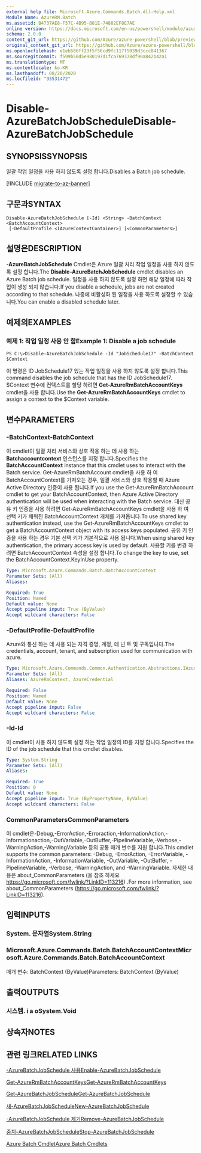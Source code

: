 ```yaml
---
external help file: Microsoft.Azure.Commands.Batch.dll-Help.xml
Module Name: AzureRM.Batch
ms.assetid: B4737AE8-F57C-4B95-B81E-74802EF8E7AE
online version: https://docs.microsoft.com/en-us/powershell/module/azurerm.batch/disable-azurebatchjobschedule
schema: 2.0.0
content_git_url: https://github.com/Azure/azure-powershell/blob/preview/src/ResourceManager/AzureBatch/Commands.Batch/help/Disable-AzureBatchJobSchedule.md
original_content_git_url: https://github.com/Azure/azure-powershell/blob/preview/src/ResourceManager/AzureBatch/Commands.Batch/help/Disable-AzureBatchJobSchedule.md
ms.openlocfilehash: e1eb586ff23f5f56cd9fc117f5039d3ccc841367
ms.sourcegitcommit: f599b50d5e980197d1fca769378df90a842b42a1
ms.translationtype: MT
ms.contentlocale: ko-KR
ms.lasthandoff: 08/20/2020
ms.locfileid: "93531472"
---
```

# <span data-ttu-id="bde5d-101">Disable-AzureBatchJobSchedule</span><span class="sxs-lookup"><span data-stu-id="bde5d-101">Disable-AzureBatchJobSchedule</span></span>

## <span data-ttu-id="bde5d-102">SYNOPSIS</span><span class="sxs-lookup"><span data-stu-id="bde5d-102">SYNOPSIS</span></span>
<span data-ttu-id="bde5d-103">일괄 작업 일정을 사용 하지 않도록 설정 합니다.</span><span class="sxs-lookup"><span data-stu-id="bde5d-103">Disables a Batch job schedule.</span></span>

[!INCLUDE [migrate-to-az-banner](../../includes/migrate-to-az-banner.md)]

## <span data-ttu-id="bde5d-104">구문과</span><span class="sxs-lookup"><span data-stu-id="bde5d-104">SYNTAX</span></span>

```
Disable-AzureBatchJobSchedule [-Id] <String> -BatchContext <BatchAccountContext>
 [-DefaultProfile <IAzureContextContainer>] [<CommonParameters>]
```

## <span data-ttu-id="bde5d-105">설명은</span><span class="sxs-lookup"><span data-stu-id="bde5d-105">DESCRIPTION</span></span>
<span data-ttu-id="bde5d-106">**-AzureBatchJobSchedule** Cmdlet은 Azure 일괄 처리 작업 일정을 사용 하지 않도록 설정 합니다.</span><span class="sxs-lookup"><span data-stu-id="bde5d-106">The **Disable-AzureBatchJobSchedule** cmdlet disables an Azure Batch job schedule.</span></span>
<span data-ttu-id="bde5d-107">일정을 사용 하지 않도록 설정 하면 해당 일정에 따라 작업이 생성 되지 않습니다.</span><span class="sxs-lookup"><span data-stu-id="bde5d-107">If you disable a schedule, jobs are not created according to that schedule.</span></span>
<span data-ttu-id="bde5d-108">나중에 비활성화 된 일정을 사용 하도록 설정할 수 있습니다.</span><span class="sxs-lookup"><span data-stu-id="bde5d-108">You can enable a disabled schedule later.</span></span>

## <span data-ttu-id="bde5d-109">예제의</span><span class="sxs-lookup"><span data-stu-id="bde5d-109">EXAMPLES</span></span>

### <span data-ttu-id="bde5d-110">예제 1: 작업 일정 사용 안 함</span><span class="sxs-lookup"><span data-stu-id="bde5d-110">Example 1: Disable a job schedule</span></span>
```
PS C:\>Disable-AzureBatchJobSchedule -Id "JobSchedule17" -BatchContext $Context
```

<span data-ttu-id="bde5d-111">이 명령은 ID JobSchedule17 있는 작업 일정을 사용 하지 않도록 설정 합니다.</span><span class="sxs-lookup"><span data-stu-id="bde5d-111">This command disables the job schedule that has the ID JobSchedule17.</span></span>
<span data-ttu-id="bde5d-112">$Context 변수에 컨텍스트를 할당 하려면 **Get-AzureRmBatchAccountKeys** cmdlet을 사용 합니다.</span><span class="sxs-lookup"><span data-stu-id="bde5d-112">Use the **Get-AzureRmBatchAccountKeys** cmdlet to assign a context to the $Context variable.</span></span>

## <span data-ttu-id="bde5d-113">변수</span><span class="sxs-lookup"><span data-stu-id="bde5d-113">PARAMETERS</span></span>

### <span data-ttu-id="bde5d-114">-BatchContext</span><span class="sxs-lookup"><span data-stu-id="bde5d-114">-BatchContext</span></span>
<span data-ttu-id="bde5d-115">이 cmdlet이 일괄 처리 서비스와 상호 작용 하는 데 사용 하는 **Batchaccountcontext** 인스턴스를 지정 합니다.</span><span class="sxs-lookup"><span data-stu-id="bde5d-115">Specifies the **BatchAccountContext** instance that this cmdlet uses to interact with the Batch service.</span></span>
<span data-ttu-id="bde5d-116">Get-AzureRmBatchAccount cmdlet을 사용 하 여 BatchAccountContext를 가져오는 경우, 일괄 서비스와 상호 작용할 때 Azure Active Directory 인증이 사용 됩니다.</span><span class="sxs-lookup"><span data-stu-id="bde5d-116">If you use the Get-AzureRmBatchAccount cmdlet to get your BatchAccountContext, then Azure Active Directory authentication will be used when interacting with the Batch service.</span></span> <span data-ttu-id="bde5d-117">대신 공유 키 인증을 사용 하려면 Get-AzureRmBatchAccountKeys cmdlet을 사용 하 여 선택 키가 채워진 BatchAccountContext 개체를 가져옵니다.</span><span class="sxs-lookup"><span data-stu-id="bde5d-117">To use shared key authentication instead, use the Get-AzureRmBatchAccountKeys cmdlet to get a BatchAccountContext object with its access keys populated.</span></span> <span data-ttu-id="bde5d-118">공유 키 인증을 사용 하는 경우 기본 선택 키가 기본적으로 사용 됩니다.</span><span class="sxs-lookup"><span data-stu-id="bde5d-118">When using shared key authentication, the primary access key is used by default.</span></span> <span data-ttu-id="bde5d-119">사용할 키를 변경 하려면 BatchAccountContext 속성을 설정 합니다.</span><span class="sxs-lookup"><span data-stu-id="bde5d-119">To change the key to use, set the BatchAccountContext.KeyInUse property.</span></span>

```yaml
Type: Microsoft.Azure.Commands.Batch.BatchAccountContext
Parameter Sets: (All)
Aliases:

Required: True
Position: Named
Default value: None
Accept pipeline input: True (ByValue)
Accept wildcard characters: False
```

### <span data-ttu-id="bde5d-120">-DefaultProfile</span><span class="sxs-lookup"><span data-stu-id="bde5d-120">-DefaultProfile</span></span>
<span data-ttu-id="bde5d-121">Azure와 통신 하는 데 사용 되는 자격 증명, 계정, 테 넌 트 및 구독입니다.</span><span class="sxs-lookup"><span data-stu-id="bde5d-121">The credentials, account, tenant, and subscription used for communication with azure.</span></span>

```yaml
Type: Microsoft.Azure.Commands.Common.Authentication.Abstractions.IAzureContextContainer
Parameter Sets: (All)
Aliases: AzureRmContext, AzureCredential

Required: False
Position: Named
Default value: None
Accept pipeline input: False
Accept wildcard characters: False
```

### <span data-ttu-id="bde5d-122">-Id</span><span class="sxs-lookup"><span data-stu-id="bde5d-122">-Id</span></span>
<span data-ttu-id="bde5d-123">이 cmdlet이 사용 하지 않도록 설정 하는 작업 일정의 ID를 지정 합니다.</span><span class="sxs-lookup"><span data-stu-id="bde5d-123">Specifies the ID of the job schedule that this cmdlet disables.</span></span>

```yaml
Type: System.String
Parameter Sets: (All)
Aliases:

Required: True
Position: 0
Default value: None
Accept pipeline input: True (ByPropertyName, ByValue)
Accept wildcard characters: False
```

### <span data-ttu-id="bde5d-124">CommonParameters</span><span class="sxs-lookup"><span data-stu-id="bde5d-124">CommonParameters</span></span>
<span data-ttu-id="bde5d-125">이 cmdlet은-Debug,-ErrorAction,-Erroraction,-InformationAction,-Informationaction,-OutVariable,-OutBuffer,-PipelineVariable,-Verbose,-WarningAction,-WarningVariable 등의 공통 매개 변수를 지원 합니다.</span><span class="sxs-lookup"><span data-stu-id="bde5d-125">This cmdlet supports the common parameters: -Debug, -ErrorAction, -ErrorVariable, -InformationAction, -InformationVariable, -OutVariable, -OutBuffer, -PipelineVariable, -Verbose, -WarningAction, and -WarningVariable.</span></span> <span data-ttu-id="bde5d-126">자세한 내용은 about_CommonParameters (을 참조 하세요 https://go.microsoft.com/fwlink/?LinkID=113216) .</span><span class="sxs-lookup"><span data-stu-id="bde5d-126">For more information, see about_CommonParameters (https://go.microsoft.com/fwlink/?LinkID=113216).</span></span>

## <span data-ttu-id="bde5d-127">입력</span><span class="sxs-lookup"><span data-stu-id="bde5d-127">INPUTS</span></span>

### <span data-ttu-id="bde5d-128">System. 문자열</span><span class="sxs-lookup"><span data-stu-id="bde5d-128">System.String</span></span>

### <span data-ttu-id="bde5d-129">Microsoft.Azure.Commands.Batch.BatchAccountContext</span><span class="sxs-lookup"><span data-stu-id="bde5d-129">Microsoft.Azure.Commands.Batch.BatchAccountContext</span></span>
<span data-ttu-id="bde5d-130">매개 변수: BatchContext (ByValue)</span><span class="sxs-lookup"><span data-stu-id="bde5d-130">Parameters: BatchContext (ByValue)</span></span>

## <span data-ttu-id="bde5d-131">출력</span><span class="sxs-lookup"><span data-stu-id="bde5d-131">OUTPUTS</span></span>

### <span data-ttu-id="bde5d-132">시스템. i a o</span><span class="sxs-lookup"><span data-stu-id="bde5d-132">System.Void</span></span>

## <span data-ttu-id="bde5d-133">상속자</span><span class="sxs-lookup"><span data-stu-id="bde5d-133">NOTES</span></span>

## <span data-ttu-id="bde5d-134">관련 링크</span><span class="sxs-lookup"><span data-stu-id="bde5d-134">RELATED LINKS</span></span>

[<span data-ttu-id="bde5d-135">-AzureBatchJobSchedule 사용</span><span class="sxs-lookup"><span data-stu-id="bde5d-135">Enable-AzureBatchJobSchedule</span></span>](./Enable-AzureBatchJobSchedule.md)

[<span data-ttu-id="bde5d-136">Get-AzureRmBatchAccountKeys</span><span class="sxs-lookup"><span data-stu-id="bde5d-136">Get-AzureRmBatchAccountKeys</span></span>](./Get-AzureRmBatchAccountKeys.md)

[<span data-ttu-id="bde5d-137">Get-AzureBatchJobSchedule</span><span class="sxs-lookup"><span data-stu-id="bde5d-137">Get-AzureBatchJobSchedule</span></span>](./Get-AzureBatchJobSchedule.md)

[<span data-ttu-id="bde5d-138">새-AzureBatchJobSchedule</span><span class="sxs-lookup"><span data-stu-id="bde5d-138">New-AzureBatchJobSchedule</span></span>](./New-AzureBatchJobSchedule.md)

[<span data-ttu-id="bde5d-139">-AzureBatchJobSchedule 제거</span><span class="sxs-lookup"><span data-stu-id="bde5d-139">Remove-AzureBatchJobSchedule</span></span>](./Remove-AzureBatchJobSchedule.md)

[<span data-ttu-id="bde5d-140">중지-AzureBatchJobSchedule</span><span class="sxs-lookup"><span data-stu-id="bde5d-140">Stop-AzureBatchJobSchedule</span></span>](./Stop-AzureBatchJobSchedule.md)

[<span data-ttu-id="bde5d-141">Azure Batch Cmdlet</span><span class="sxs-lookup"><span data-stu-id="bde5d-141">Azure Batch Cmdlets</span></span>](./AzureRM.Batch.md)


